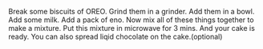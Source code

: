 Break some biscuits of OREO.
Grind them in a grinder.
Add them in a bowl.
Add some milk.
Add a pack of eno.
Now mix all of these things together to make a mixture.
Put this mixture in microwave for 3 mins.
And your cake is ready.
You can also spread liqid chocolate on the cake.(optional)